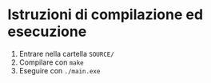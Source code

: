 # Istruzioni di compilazione ed esecuzione

1. Entrare nella cartella `SOURCE/`
2. Compilare con `make`
3. Eseguire con `./main.exe`
